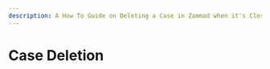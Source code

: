 ```yaml
---
description: A How To Guide on Deleting a Case in Zammad when it's Closed
---
```


# Case Deletion



